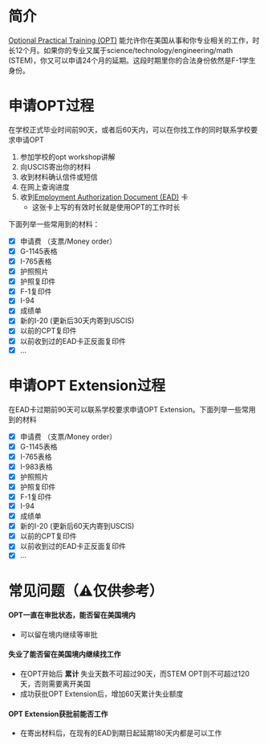 # 简介
[Optional Practical Training (OPT)](https://www.uscis.gov/working-in-the-united-states/students-and-exchange-visitors/optional-practical-training-opt-for-f-1-students) 能允许你在美国从事和你专业相关的工作，时长12个月。如果你的专业又属于science/technology/engineering/math (STEM)，你又可以申请24个月的延期。这段时期里你的合法身份依然是F-1学生身份。

# 申请OPT过程
在学校正式毕业时间前90天，或者后60天内，可以在你找工作的同时联系学校要求申请OPT
1. 参加学校的opt workshop讲解
2. 向USCIS寄出你的材料
3. 收到材料确认信件或短信
4. 在网上查询进度
5. 收到[Employment Authorization Document (EAD)](https://www.uscis.gov/green-card/green-card-processes-and-procedures/employment-authorization-document) 卡
   - 这张卡上写的有效时长就是使用OPT的工作时长

下面列举一些常用到的材料：  
- [x] 申请费 （支票/Money order）  
- [x] G-1145表格  
- [x] I-765表格  
- [x] 护照照片  
- [x] 护照复印件  
- [x] F-1复印件  
- [x] I-94  
- [x] 成绩单  
- [x] 新的I-20 (更新后30天内寄到USCIS)  
- [x] 以前的CPT复印件  
- [x] 以前收到过的EAD卡正反面复印件  
- [x] ...

# 申请OPT Extension过程
在EAD卡过期前90天可以联系学校要求申请OPT Extension。下面列举一些常用到的材料
- [x] 申请费 （支票/Money order）  
- [x] G-1145表格  
- [x] I-765表格  
- [x] I-983表格  
- [x] 护照照片  
- [x] 护照复印件  
- [x] F-1复印件  
- [x] I-94  
- [x] 成绩单  
- [x] 新的I-20 (更新后60天内寄到USCIS)  
- [x] 以前的CPT复印件  
- [x] 以前收到过的EAD卡正反面复印件  
- [x] ...

# 常见问题（⚠️仅供参考）
#### OPT一直在审批状态，能否留在美国境内
- 可以留在境内继续等审批

#### 失业了能否留在美国境内继续找工作
- 在OPT开始后 **累计** 失业天数不可超过90天，而STEM OPT则不可超过120天，否则需要离开美国
- 成功获批OPT Extension后，增加60天累计失业额度

#### OPT Extension获批前能否工作
- 在寄出材料后，在现有的EAD到期日起延期180天内都是可以工作
